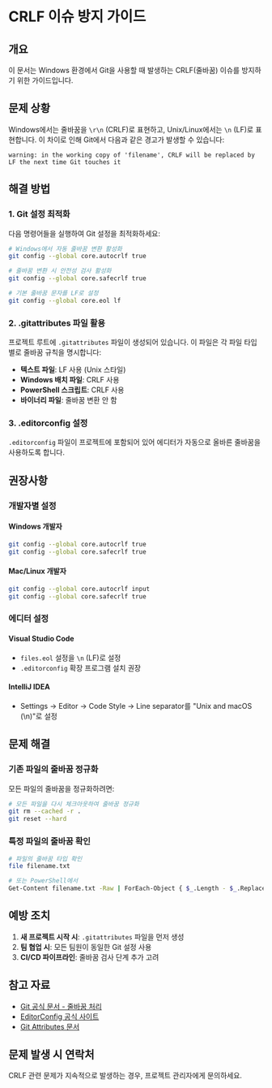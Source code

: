 # CRLF 이슈 방지 가이드

## 개요

이 문서는 Windows 환경에서 Git을 사용할 때 발생하는 CRLF(줄바꿈) 이슈를 방지하기 위한 가이드입니다.

## 문제 상황

Windows에서는 줄바꿈을 `\r\n` (CRLF)로 표현하고, Unix/Linux에서는 `\n` (LF)로 표현합니다. 이 차이로 인해 Git에서 다음과 같은 경고가 발생할 수 있습니다:

```
warning: in the working copy of 'filename', CRLF will be replaced by LF the next time Git touches it
```

## 해결 방법

### 1. Git 설정 최적화

다음 명령어들을 실행하여 Git 설정을 최적화하세요:

```bash
# Windows에서 자동 줄바꿈 변환 활성화
git config --global core.autocrlf true

# 줄바꿈 변환 시 안전성 검사 활성화
git config --global core.safecrlf true

# 기본 줄바꿈 문자를 LF로 설정
git config --global core.eol lf
```

### 2. .gitattributes 파일 활용

프로젝트 루트에 `.gitattributes` 파일이 생성되어 있습니다. 이 파일은 각 파일 타입별로 줄바꿈 규칙을 명시합니다:

- **텍스트 파일**: LF 사용 (Unix 스타일)
- **Windows 배치 파일**: CRLF 사용
- **PowerShell 스크립트**: CRLF 사용
- **바이너리 파일**: 줄바꿈 변환 안 함

### 3. .editorconfig 설정

`.editorconfig` 파일이 프로젝트에 포함되어 있어 에디터가 자동으로 올바른 줄바꿈을 사용하도록 합니다.

## 권장사항

### 개발자별 설정

#### Windows 개발자
```bash
git config --global core.autocrlf true
git config --global core.safecrlf true
```

#### Mac/Linux 개발자
```bash
git config --global core.autocrlf input
git config --global core.safecrlf true
```

### 에디터 설정

#### Visual Studio Code
- `files.eol` 설정을 `\n` (LF)로 설정
- `.editorconfig` 확장 프로그램 설치 권장

#### IntelliJ IDEA
- Settings → Editor → Code Style → Line separator를 "Unix and macOS (\n)"로 설정

## 문제 해결

### 기존 파일의 줄바꿈 정규화

모든 파일의 줄바꿈을 정규화하려면:

```bash
# 모든 파일을 다시 체크아웃하여 줄바꿈 정규화
git rm --cached -r .
git reset --hard
```

### 특정 파일의 줄바꿈 확인

```bash
# 파일의 줄바꿈 타입 확인
file filename.txt

# 또는 PowerShell에서
Get-Content filename.txt -Raw | ForEach-Object { $_.Length - $_.Replace("`n", "").Length }
```

## 예방 조치

1. **새 프로젝트 시작 시**: `.gitattributes` 파일을 먼저 생성
2. **팀 협업 시**: 모든 팀원이 동일한 Git 설정 사용
3. **CI/CD 파이프라인**: 줄바꿈 검사 단계 추가 고려

## 참고 자료

- [Git 공식 문서 - 줄바꿈 처리](https://git-scm.com/book/en/v2/Customizing-Git-Git-Configuration#_core_autocrlf)
- [EditorConfig 공식 사이트](https://editorconfig.org/)
- [Git Attributes 문서](https://git-scm.com/docs/gitattributes)

## 문제 발생 시 연락처

CRLF 관련 문제가 지속적으로 발생하는 경우, 프로젝트 관리자에게 문의하세요.
